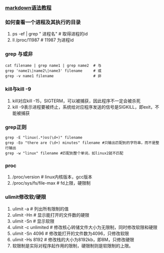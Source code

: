 ### [markdown语法教程](https://markdown.com.cn/basic-syntax/lists.html)

### 如何查看一个进程及其执行的目录
1. ps -ef | grep " 进程名"   # 取得进程的id
2. ll /proc/11987           # 11987 为进程id

### grep 与或非
```
cat filename | grep name1 | grep name2  # 与
grep 'name1\|name2\|name3' filename     # 或
grep -v name1 filename                  # 非
```
### kill与kill -9
1. kill对应kill -15，SIGTERM，可以被捕获，因此程序不一定会被杀死
2. kill -9表示进程要被终止，系统给对应程序发送的信号是SIGKILL，即exit，不能被捕获

### grep正则
```
grep -E "linux(.*)os(\d+)" filename
grep -Eo "there are (\d+) minutes" filename #只输出匹配到的字符串，而不是整行输出
grep -w "linux" filename #匹配到整个单词，如linux2就不匹配
```

### proc
1. /proc/version  # linux内核版本，gcc版本
2. /proc/sys/fs/file-max # fd上限，硬限制

### ulimit修改软/硬限
1. ulimit -a # 列出所有限制的值
2. ulimit -Hn # 显示能打开的文件数的硬限
3. ulimit -Sn # 显示软限
4. ulimit -c unlimited # 修改核心转储文件大小为无限制，同时修改软限和硬限
5. ulimit -Sn 4096 # 修改能打开的文件数为4096，只修改软限
6. ulimit -Hs 8192 # 修改栈的大小为8192kb，即8M，只修改硬限
7. 软限制是实际对程序起作用的限制，硬限制则是软限制的上限。
